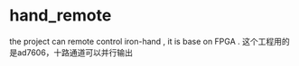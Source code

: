 # hand_remote
the project can remote control iron-hand , it is base on FPGA .
这个工程用的是ad7606，十路通道可以并行输出
